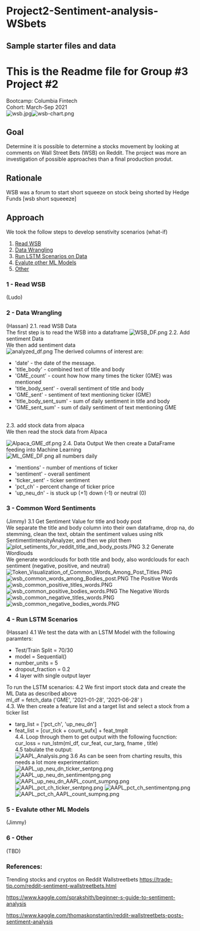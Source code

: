 # Project2-Sentiment-analysis-WSbets
## Sample starter files and data 

# This is the Readme file for Group #3 Project #2
Bootcamp: Columbia Fintech<br>
Cohort: March-Sep 2021<br>
![wsb.jpg](./Images/wsb.jpg)![wsb-chart.png](./Images/wsb-chart.png)
## Goal
Determine it is possible to determine a stocks movement by looking at comments on Wall Street Bets (WSB) on Reddit. The project was more an investigation of possible approaches than a final production produt.
## Rationale
WSB was a forum to start short squeeze on stock being shorted by Hedge Funds
[wsb short squeeeze]
## Approach
We took the follow steps to develop senstivity scenarios (what-if)
1. [Read WSB](#1---Read-WSB)
2. [Data Wrangling](#2---Data-Wrangling)
3. [Run LSTM Scenarios on Data](#3---Run-LSTM-Scenarios)
4. [Evalute other ML Models](#4---Evalute-other-ML-Models)
5. [Other](#5---Other)


### 1 - Read WSB
(Ludo)

### 2 - Data Wrangling
(Hassan)
2.1. read WSB Data<br>
The first step is to read the WSB into a dataframe
![WSB_DF.png](./Images/WSB_DF.png)
2.2. Add sentiment Data <br>
We then add sentiment data <br>
![analyzed_df.png](./Images/analyzed_df.png)
The derived columns of interest are:<br>
* 'date' - the date of the message.<br>
* 'title_body' - combined text of title and body
* 'GME_count' - count how how many times the ticker (GME) was mentioned <br>
* 'title_body_sent' - overall sentiment of title and body<br>
* 'GME_sent' - sentiment of text mentioning ticker (GME) <br>
* 'title_body_sent_sum' - sum of daily sentiment in title and body<br>
* 'GME_sent_sum' - sum of daily sentiment of text mentioning GME<br>

<br>
2.3. add stock data from alpaca<br>
We then read the stock data from Alpaca

![Alpaca_GME_df.png](./Images/Alpaca_GME_df.png)
2.4. Data Output
We then create a DataFrame feeding into Machine Learning<br>
![ML_GME_DF.png](./Images/ML_GME_DF.png)
all numbers daily 
* 'mentions' - number of mentions of ticker
* 'sentiment' - overall sentiment
* 'ticker_sent' - ticker sentiment
* 'pct_ch' - percent change of ticker price
* 'up_neu_dn' - is stuck up (+1) down (-1) or neutral (0)

### 3 - Common Word Sentiments
(Jimmy)
3.1 Get Sentiment Value for title and body post<br>
We separate the title and body column into their own dataframe, drop na, do stemming, clean the text, obtain the sentiment values using nltk SentimentIntensityAnalyzer, and then we plot them<br>
![plot_setiments_for_reddit_title_and_body_posts.PNG](./Images/plot_setiments_for_reddit_title_and_body_posts.PNG)
3.2 Generate Wordlouds<br>
We generate wordclouds for both title and body, also wordclouds for each sentiment (negative, positive, and neutral)<br>
![Token_Visualization_of_Common_Words_Among_Post_Titles.PNG](./Images/Token_Visualization_of_Common_Words_Among_Post_Titles.PNG)![wsb_common_words_among_Bodies_post.PNG](./Images/wsb_common_words_among_Bodies_post.PNG)
The Positive Words
![wsb_common_positive_titles_words.PNG](./Images/wsb_common_positive_titles_words.PNG)![wsb_common_positive_bodies_words.PNG](./Images/wsb_common_positive_bodies_words.PNG)
The Negative Words
![wsb_common_negative_titles_words.PNG](./Images/wsb_common_negative_titles_words.PNG)![wsb_common_negative_bodies_words.PNG](./Images/wsb_common_negative_bodies_words.PNG)

### 4 - Run LSTM Scenarios
(Hassan)
4.1 We test the data with an LSTM Model with the following paramters:<br>
* Test/Train Split = 70/30
* model = Sequential()
* number_units = 5
* dropout_fraction = 0.2
* 4 layer with single output layer

To run the LSTM scenarios:
4.2 We first import stock data and create the ML Data as described above<br>
ml_df = fetch_data ('GME', '2021-01-28', '2021-06-28' )<br>
4.3. We then create a feature list and a target list and select a stock from a ticker list<br>
* targ_list = ['pct_ch', 'up_neu_dn']<br>
* feat_list = [cur_tick + count_sufx] + feat_tmplt<br>
4.4. Loop through them to get output with the following fucnction:<br>
cur_loss = run_lstm(ml_df, cur_feat, cur_targ, fname , title)<br>
4.5 tabulate the output:<br> 
![AAPL_Analysis.png](./Images/AAPL_Analysis.png)
3.6 As can be seen from charting results, this needs a lot more experimentation:
![AAPL_up_neu_dn_ticker_sentpng.png](./Images/AAPL_up_neu_dn_ticker_sentpng.png)
![AAPL_up_neu_dn_sentimentpng.png](./Images/AAPL_up_neu_dn_sentimentpng.png)
![AAPL_up_neu_dn_AAPL_count_sumpng.png](./Images/AAPL_up_neu_dn_AAPL_count_sumpng.png)
![AAPL_pct_ch_ticker_sentpng.png](./Images/AAPL_pct_ch_ticker_sentpng.png)
![AAPL_pct_ch_sentimentpng.png](./Images/AAPL_pct_ch_sentimentpng.png)
![AAPL_pct_ch_AAPL_count_sumpng.png](./Images/AAPL_pct_ch_AAPL_count_sumpng.png)

### 5 - Evalute other ML Models
(Jimmy)

### 6 - Other
(TBD)


### References:

Trending stocks and cryptos on Reddit Wallstreetbets
https://trade-tip.com/reddit-sentiment-wallstreetbets.html

https://www.kaggle.com/sprakshith/beginner-s-guide-to-sentiment-analysis

https://www.kaggle.com/thomaskonstantin/reddit-wallstreetbets-posts-sentiment-analysis